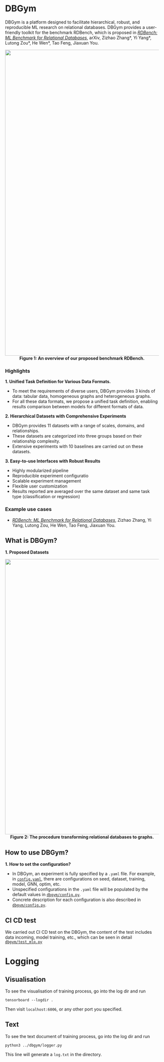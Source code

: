 # DBGym
DBGym is a platform designed to facilitate hierarchical, robust, and reproducible ML research on
relational databases.
DBGym provides a user-friendly toolkit for the benchmark RDBench, which is proposed in *[RDBench: ML Benchmark for Relational Databases](tbf)*, arXiv, Zizhao Zhang*, Yi Yang*, Lutong Zou*, He Wen*, Tao Feng, Jiaxuan You.

<div align="center">
  <img align="center" src="https://github.com/JiaxuanYou/DBGym/blob/main/docs/Overview.png" width="1000px" />
  <b><br>Figure 1: An overview of our proposed benchmark RDBench.</b>
</div>

### Highlights

**1. Unified Task Definition for Various Data Formats.**
- To meet the requirements of diverse users, DBGym provides 3  kinds of data: tabular data, homogeneous graphs and heterogeneous graphs.
- For all these data formats, we propose a unified task definition, enabling results comparison between models for different formats of data.

**2. Hierarchical Datasets with Comprehensive Experiments** 
- DBGym provides 11 datasets with a range of scales, domains, and relationships. 
- These datasets are categorized into three groups based on their relationship complexity.
- Extensive experiments with 10 baselines are carried out on these datasets.

**3. Easy-to-use Interfaces with Robust Results** 
- Highly modularized pipeline
- Reproducible experiment configuratio
- Scalable experiment management
- Flexible user customization
- Results reported are averaged over the same dataset and same task type (classification or regression)
  

### Example use cases
- *[RDBench: ML Benchmark for Relational Databases](tbf)*, Zizhao Zhang, Yi Yang, Lutong Zou, He Wen, Tao Feng, Jiaxuan You.



## What is DBGym?

**1. Proposed Datasets**



<div align="center">
  <img align="center" src="https://github.com/JiaxuanYou/DBGym/blob/main/docs/DB2.png" width="900px" />
  <b><br>Figure 2: The procedure transforming relational databases to graphs.</b>
</div>


## How to use DBGym?

**1. How to set the configuration?**
- In DBGym, an experiment is fully specified by a `.yaml` file. For example, in [`config.yaml`](config.yaml), there are configurations on seed, dataset, training, model, GNN, optim, etc.
- Unspecified configurations in the `.yaml` file will be populated by the default values in 
[`dbgym/config.py`](dbgym/config.py).
- Concrete description for each configuration is also described in [`dbgym/config.py`](dbgym/config.py).



## CI CD test
We carried out CI CD test on the DBGym, the content of the test includes data incoming, model training, etc., which can be seen in detail [`dbgym/test_mlp.py`](dbgym/test_mlp.py)




# Logging
## Visualisation

To see the visualisation of training process, go into the log dir and run

```
tensorboard --logdir .
```
Then visit `localhost:6006`, or any other port you specified.
## Text
To see the text document of training process, go into the log dir and run

```
python3 ../dbgym/logger.py
```
This line will generate a `log.txt` in the directory.

<!--
Lugar deleted this part for the time being, since train process is not designed according to the graph yet. 
# Design Schema
## Train

```mermaid
graph TB;
	J{time &lt= epochs?}--True->A;
	A[custom: train&validation] --results-> B[logging];
	B--time+1->J;
	J --False-> K[custom: test];
	A --model to save\nnot required in every iteration->L[Save]
```
-->






